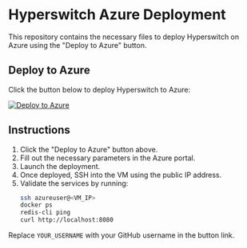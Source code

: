 # Hyperswitch Azure Deployment

This repository contains the necessary files to deploy Hyperswitch on Azure using the "Deploy to Azure" button.

## Deploy to Azure

Click the button below to deploy Hyperswitch to Azure:

[![Deploy to Azure](https://aka.ms/deploytoazurebutton)](https://portal.azure.com/#create/Microsoft.Template/uri/https%3A%2F%2Fraw.githubusercontent.com%2FYOUR_USERNAME%2Fhyperswitch-azure-deploy%2Fmain%2Fazuredeploy.json)

## Instructions

1. Click the "Deploy to Azure" button above.
2. Fill out the necessary parameters in the Azure portal.
3. Launch the deployment.
4. Once deployed, SSH into the VM using the public IP address.
5. Validate the services by running:
   ```bash
   ssh azureuser@<VM_IP>
   docker ps
   redis-cli ping
   curl http://localhost:8080
   ```

Replace `YOUR_USERNAME` with your GitHub username in the button link. 